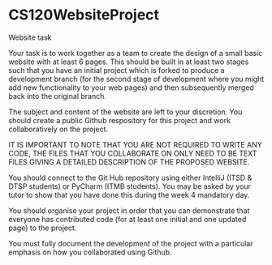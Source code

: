 # CS120WebsiteProject
Website task

Your task is to work together as a team to create the design of a small basic website with at least 6 pages. This should be built in at least two stages such that you have an initial project which is forked to produce a development branch (for the second stage of development where you might add new functionality to your web pages) and then subsequently merged back into the original branch.

The subject and content of the website are left to your discretion. You should create a public Github respository for this project and work collaboratively on the project.

IT IS IMPORTANT TO NOTE THAT YOU ARE NOT REQUIRED TO WRITE ANY CODE, THE FILES THAT YOU COLLABORATE ON ONLY NEED TO BE TEXT FILES GIVING A DETAILED DESCRIPTION OF THE PROPOSED WEBSITE.

You should connect to the Git Hub repository using either IntelliJ (ITSD & DTSP students) or PyCharm (ITMB students). You may be asked by your tutor to show that you have done this during the week 4 mandatory day.

You should organise your project in order that you can demonstrate that everyone has contributed code (for at least one initial and one updated page) to the project.

You must fully document the development of the project with a particular emphasis on how you collaborated using Github.

